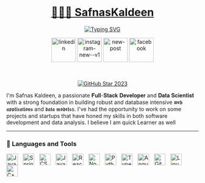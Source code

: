 <a href="https://github.com/SafnasKaldeen">
    <h1 align="center">👨🏼‍💻 SafnasKaldeen</h1></a>

<p align="center">
<a href="https://git.io/typing-svg"><img src="https://readme-typing-svg.demolab.com?font=Fira+Code&pause=1000&width=435&lines=Full+Stack+Developer+%7C+Computer+Science+UnderGraduate" alt="Typing SVG" /></a>
</p>

<!-- Social icons section -->
<div align="center">
 
  <a href="www.linkedin.com/in/safnas-kaldeen"> <img width="64" height="64" src="https://img.icons8.com/nolan/64/linkedin.png" alt="linkedin"/></a>
  <a href="https://www.instagram.com/safnas_kaldeen"><img width="64" height="64" src="https://img.icons8.com/color/48/instagram-new--v1.png" alt="instagram-new--v1"/></a>
  <a href="mailto:safnas.20@cse.mrt.ac.lk"><img width="64" height="64" src="https://img.icons8.com/bubbles/50/new-post.png" alt="new-post"/></a>
  <a href="https://www.facebook.com/mohammed.safnas.7330/"><img width="64" height="64" src="https://img.icons8.com/color/48/facebook.png" alt="facebook"/></a>

</div>

<br/>

<p align="center">
  <a href="https://github.com/SafnasKaldeen">
    <img src="https://i.imgur.com/q1PV6pF.png" alt="GitHub Star 2023"/></a>
</p>


I'm Safnas Kaldeen, a passionate 𝐅𝐮𝐥𝐥-𝐒𝐭𝐚𝐜𝐤 𝐃𝐞𝐯𝐞𝐥𝐨𝐩𝐞𝐫 and 𝐃𝐚𝐭𝐚 𝐒𝐜𝐢𝐞𝐧𝐭𝐢𝐬𝐭 with a strong foundation in building robust and database intensive 𝖜𝖊𝖇 𝖆𝖕𝖕𝖑𝖎𝖈𝖆𝖙𝖎𝖔𝖓𝖘 and 𝖉𝖆𝖙𝖆 𝖒𝖔𝖉𝖊𝖑𝖘s. I've had the opportunity to work on some projects and startups that have honed my skills in both software development and data analysis. I believe I am quick Learner as well

---

### 🧰 Languages and Tools

<img align="left" alt="Java" width="30px" style="padding-right:10px;" src="https://cdn.jsdelivr.net/gh/devicons/devicon/icons/java/java-original.svg"/>
<img align="left" alt="Spring" width="30px" style="padding-right:10px;" src="https://cdn.jsdelivr.net/gh/devicons/devicon/icons/html5/html5-original.svg" />
<img align="left" alt="CSS" width="30px" style="padding-right:10px;" src="https://cdn.jsdelivr.net/gh/devicons/devicon/icons/css3/css3-plain.svg" />
<img align="left" alt="JavaScript" width="30px" style="padding-right:10px;" src="https://cdn.jsdelivr.net/gh/devicons/devicon/icons/javascript/javascript-plain.svg" />
<img align="left" alt="React" width="30px" style="padding-right:10px;" src="https://cdn.jsdelivr.net/gh/devicons/devicon/icons/react/react-original.svg" />
<img align="left" alt="NodeJS" width="30px" style="padding-right:10px;" src="https://cdn.jsdelivr.net/gh/devicons/devicon/icons/nodejs/nodejs-original.svg" />
<img align="left" alt="Python" width="30px" style="padding-right:10px;" src="https://cdn.jsdelivr.net/gh/devicons/devicon/icons/python/python-plain.svg" />
<img align="left" alt="TypeScript" width="30px" style="padding-right:10px;" src="https://cdn.jsdelivr.net/gh/devicons/devicon/icons/bootstrap/bootstrap-original.svg" />
<img align="left" alt="Angular" width="30px" style="padding-right:10px;" src="https://cdn.jsdelivr.net/gh/devicons/devicon/icons/nextjs/nextjs-original.svg" />
<img align="left" alt="Git" width="30px" style="padding-right:10px;" src="https://cdn.jsdelivr.net/gh/devicons/devicon/icons/mysql/mysql-original.svg" />
<img align="left" alt="Linux" width="30px" style="padding-right:10px;" src="https://cdn.jsdelivr.net/gh/devicons/devicon/icons/mongodb/mongodb-original.svg" />
<img align="left" alt="C++" width="30px" style="padding-right:10px;" src="https://cdn.jsdelivr.net/gh/devicons/devicon/icons/figma/figma-original.svg" />

<br />

